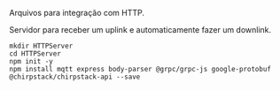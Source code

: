 Arquivos para integração com HTTP.

Servidor para receber um uplink e automaticamente fazer um downlink.

```
mkdir HTTPServer
cd HTTPServer
npm init -y
npm install mqtt express body-parser @grpc/grpc-js google-protobuf @chirpstack/chirpstack-api --save
```

